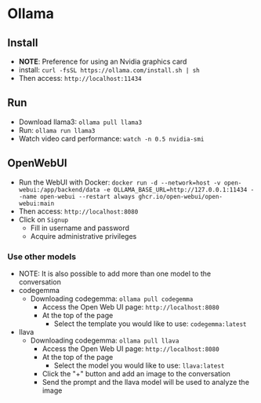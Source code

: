 # Ollama

## Install

- **NOTE**: Preference for using an Nvidia graphics card
- install: `curl -fsSL https://ollama.com/install.sh | sh`
- Then access: `http://localhost:11434`

## Run

- Download llama3: `ollama pull llama3`
- Run: `ollama run llama3`
- Watch video card performance: `watch -n 0.5 nvidia-smi`

## OpenWebUI

- Run the WebUI with Docker: `docker run -d --network=host -v open-webui:/app/backend/data -e OLLAMA_BASE_URL=http://127.0.0.1:11434 --name open-webui --restart always ghcr.io/open-webui/open-webui:main`
- Then access: `http://localhost:8080`
- Click on `Signup`
  - Fill in username and password
  - Acquire administrative privileges

### Use other models

- NOTE: It is also possible to add more than one model to the conversation
- codegemma
  - Downloading codegemma: `ollama pull codegemma`
    - Access the Open Web UI page: `http://localhost:8080`
    - At the top of the page
      - Select the template you would like to use: `codegemma:latest`
- llava
  - Downloading codegemma: `ollama pull llava`
    - Access the Open Web UI page: `http://localhost:8080`
    - At the top of the page
      - Select the model you would like to use: `llava:latest`
    - Click the "+" button and add an image to the conversation
    - Send the prompt and the llava model will be used to analyze the image
